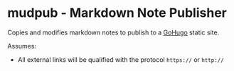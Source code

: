 # mudpub - Markdown Note Publisher
Copies and modifies markdown notes to publish to a [GoHugo](https://gohugo.io) static site.

Assumes:
* All external links will be qualified with the protocol `https://` or `http://`
